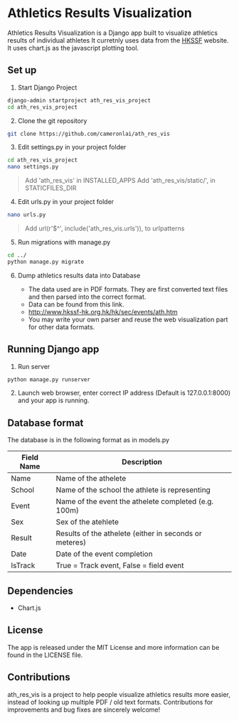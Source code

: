 # Athletics Results Visualization

Athletics Results Visualization is a Django app built to visualize athletics results of individual athletes
It curretnly uses data from the [HKSSF](http://www.hkssf-hk.org.hk/) website.
It uses chart.js as the javascript plotting tool.

## Set up

1. Start Django Project 

  ``` bash
  django-admin startproject ath_res_vis_project
  cd ath_res_vis_project
  ```

2. Clone the git repository

  ``` bash
  git clone https://github.com/cameronlai/ath_res_vis
  ```
  
3. Edit settings.py in your project folder

  ``` bash
  cd ath_res_vis_project
  nano settings.py
  ```

  > Add 'ath_res_vis' in INSTALLED_APPS
  > Add 'ath_res_vis/static/', in STATICFILES_DIR

4. Edit urls.py in your project folder 
  
  ``` bash
  nano urls.py
  ```

  > Add url(r'$^', include('ath_res_vis.urls')), to urlpatterns
  

5. Run migrations with manage.py

  ``` bash
  cd ../
  python manage.py migrate
  ```

6. Dump athletics results data into Database

   - The data used are in PDF formats. They are first converted text files and then parsed into the correct format.
   - Data can be found from this link. 
   - http://www.hkssf-hk.org.hk/hk/sec/events/ath.htm
   - You may write your own parser and reuse the web visualization part for other data formats.

## Running Django app

1. Run server

  ``` bash
  python manage.py runserver
  ```

2. Launch web browser, enter correct IP address (Default is 127.0.0.1:8000) and your app is running.

## Database format

   The database is in the following format as in models.py
   
Field Name | Description
------------ | -------------
Name	| Name of the athelete
School	| Name of the school the athlete is representing
Event	| Name of the event the athelete completed (e.g. 100m)
Sex	| Sex of the atehlete
Result	| Results of the athelete (either in seconds or meteres)
Date	| Date of the event completion
IsTrack	| True = Track event, False = field event

## Dependencies

- Chart.js

## License

The app is released under the MIT License and more information can be found in the LICENSE file.

## Contributions

ath_res_vis is a project to help people visualize athletics results more easier, instead of looking up multiple PDF / old text formats.
Contributions for improvements and bug fixes are sincerely welcome!
